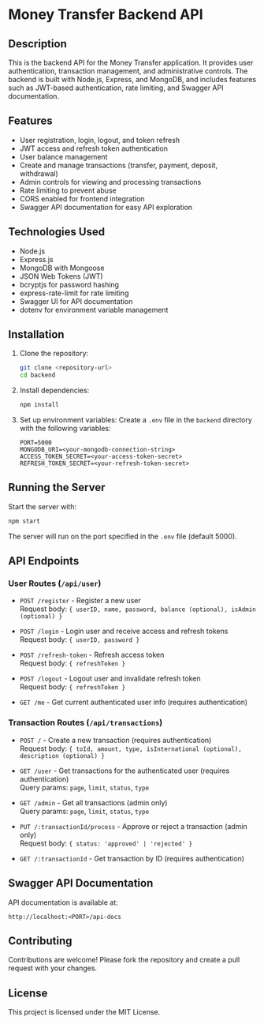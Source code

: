 # Money Transfer Backend API

## Description

This is the backend API for the Money Transfer application. It provides user authentication, transaction management, and administrative controls. The backend is built with Node.js, Express, and MongoDB, and includes features such as JWT-based authentication, rate limiting, and Swagger API documentation.

## Features

- User registration, login, logout, and token refresh
- JWT access and refresh token authentication
- User balance management
- Create and manage transactions (transfer, payment, deposit, withdrawal)
- Admin controls for viewing and processing transactions
- Rate limiting to prevent abuse
- CORS enabled for frontend integration
- Swagger API documentation for easy API exploration

## Technologies Used

- Node.js
- Express.js
- MongoDB with Mongoose
- JSON Web Tokens (JWT)
- bcryptjs for password hashing
- express-rate-limit for rate limiting
- Swagger UI for API documentation
- dotenv for environment variable management

## Installation

1. Clone the repository:

   ```bash
   git clone <repository-url>
   cd backend
   ```

2. Install dependencies:

   ```bash
   npm install
   ```

3. Set up environment variables:
   Create a `.env` file in the `backend` directory with the following variables:
   ```
   PORT=5000
   MONGODB_URI=<your-mongodb-connection-string>
   ACCESS_TOKEN_SECRET=<your-access-token-secret>
   REFRESH_TOKEN_SECRET=<your-refresh-token-secret>
   ```

## Running the Server

Start the server with:

```bash
npm start
```

The server will run on the port specified in the `.env` file (default 5000).

## API Endpoints

### User Routes (`/api/user`)

- `POST /register` - Register a new user  
  Request body: `{ userID, name, password, balance (optional), isAdmin (optional) }`

- `POST /login` - Login user and receive access and refresh tokens  
  Request body: `{ userID, password }`

- `POST /refresh-token` - Refresh access token  
  Request body: `{ refreshToken }`

- `POST /logout` - Logout user and invalidate refresh token  
  Request body: `{ refreshToken }`

- `GET /me` - Get current authenticated user info (requires authentication)

### Transaction Routes (`/api/transactions`)

- `POST /` - Create a new transaction (requires authentication)  
  Request body: `{ toId, amount, type, isInternational (optional), description (optional) }`

- `GET /user` - Get transactions for the authenticated user (requires authentication)  
  Query params: `page`, `limit`, `status`, `type`

- `GET /admin` - Get all transactions (admin only)  
  Query params: `page`, `limit`, `status`, `type`

- `PUT /:transactionId/process` - Approve or reject a transaction (admin only)  
  Request body: `{ status: 'approved' | 'rejected' }`

- `GET /:transactionId` - Get transaction by ID (requires authentication)

## Swagger API Documentation

API documentation is available at:

```
http://localhost:<PORT>/api-docs
```

## Contributing

Contributions are welcome! Please fork the repository and create a pull request with your changes.

## License

This project is licensed under the MIT License.
